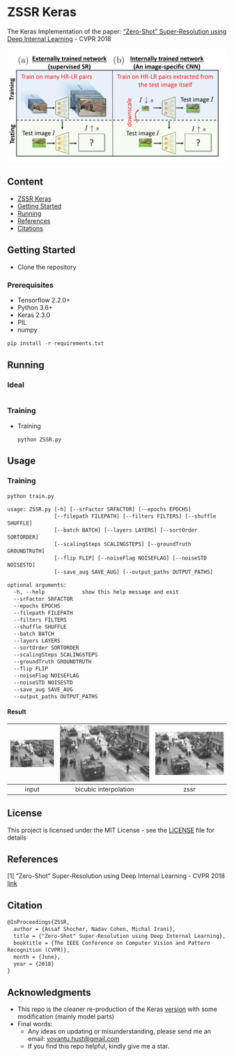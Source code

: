 # ZSSR Keras
The Keras Implementation of the paper: [“Zero-Shot” Super-Resolution using Deep Internal Learning](http://www.weizmann.ac.il/math/irani/sites/math.irani/files/uploads/zssr_cameraready.pdf) - CVPR 2018

![alt text](teaser/ZSSR_1.png) 

## Content
- [ZSSR Keras](#zssr-keras)
- [Getting Started](#getting-tarted)
- [Running](#running)
- [References](#references)
- [Citations](#citation)

## Getting Started

- Clone the repository

### Prerequisites

- Tensorflow 2.2.0+
- Python 3.6+
- Keras 2.3.0
- PIL
- numpy

```python
pip install -r requirements.txt
```

## Running

### Ideal
```
```
### Training 

- Training
    ```
    python ZSSR.py 
    ```
## Usage
### Training
```
python train.py 
```
```
usage: ZSSR.py [-h] [--srFactor SRFACTOR] [--epochs EPOCHS]
               [--filepath FILEPATH] [--filters FILTERS] [--shuffle SHUFFLE]
               [--batch BATCH] [--layers LAYERS] [--sortOrder SORTORDER]
               [--scalingSteps SCALINGSTEPS] [--groundTruth GROUNDTRUTH]
               [--flip FLIP] [--noiseFlag NOISEFLAG] [--noiseSTD NOISESTD]
               [--save_aug SAVE_AUG] [--output_paths OUTPUT_PATHS]
```
```
optional arguments:
  -h, --help            show this help message and exit
  --srFactor SRFACTOR
  --epochs EPOCHS
  --filepath FILEPATH
  --filters FILTERS
  --shuffle SHUFFLE
  --batch BATCH
  --layers LAYERS
  --sortOrder SORTORDER
  --scalingSteps SCALINGSTEPS
  --groundTruth GROUNDTRUTH
  --flip FLIP
  --noiseFlag NOISEFLAG
  --noiseSTD NOISESTD
  --save_aug SAVE_AUG
  --output_paths OUTPUT_PATHS
```

#### Result
![INPUT](imgs/img_001_SRF_2_LR.png) | ![BICUBIC INTERPOLATIOM](output/2_super_size_interpolated.png) | ![ZSSR](output/2_super.png)
|:---:|:---:|:---:|
| input | bicubic interpolation | zssr |

## License

This project is licensed under the MIT License - see the [LICENSE](https://github.com/tuvovan/Zero_DCE_TF/blob/master/LICENSE) file for details

## References
[1] “Zero-Shot” Super-Resolution using Deep Internal Learning - CVPR 2018 [link](http://www.weizmann.ac.il/math/irani/sites/math.irani/files/uploads/zssr_cameraready.pdf)
## Citation
```
@InProceedings{ZSSR,
  author = {Assaf Shocher, Nadav Cohen, Michal Irani},
  title = {"Zero-Shot" Super-Resolution using Deep Internal Learning},
  booktitle = {The IEEE Conference on Computer Vision and Pattern Recognition (CVPR)},
  month = {June},
  year = {2018}
}
```
## Acknowledgments

- This repo is the cleaner re-production of the Keras [version](https://github.com/missinglinkai/ZSSR) with some modification (mainly model parts)
- Final words:
    - Any ideas on updating or misunderstanding, please send me an email: <vovantu.hust@gmail.com>
    - If you find this repo helpful, kindly give me a star.

